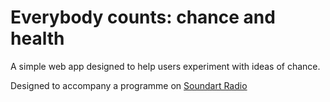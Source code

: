 # Everybody counts: chance and health

A simple web app designed to help users experiment with ideas of chance.

Designed to accompany a programme on [Soundart Radio](https://www.soundartradio.org.uk/projects/everybody-counts/)